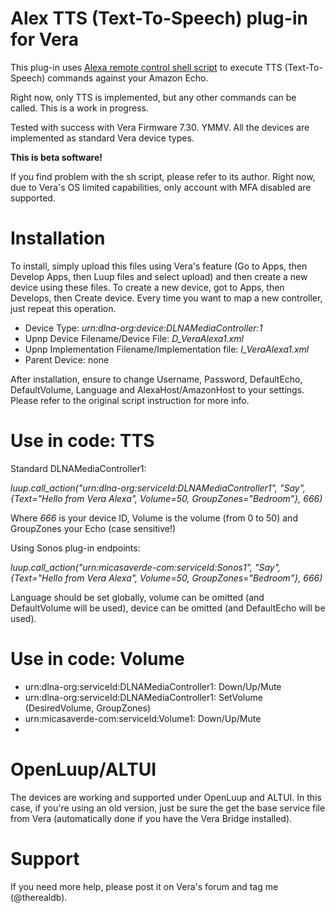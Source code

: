 # Alex TTS (Text-To-Speech) plug-in for Vera
This plug-in uses [Alexa remote control shell script](https://raw.githubusercontent.com/thorsten-gehrig/alexa-remote-control/master/alexa_remote_control_plain.sh) to execute TTS (Text-To-Speech) commands against your Amazon Echo.

Right now, only TTS is implemented, but any other commands can be called. This is a work in progress.

Tested with success with Vera Firmware 7.30. YMMV.
All the devices are implemented as standard Vera device types.

**This is beta software!**

If you find problem with the sh script, please refer to its author.
Right now, due to Vera's OS limited capabilities, only account with MFA disabled are supported.

# Installation
To install, simply upload this files using Vera's feature (Go to Apps, then Develop Apps, then Luup files and select upload) and then create a new device using these files.
To create a new device, got to Apps, then Develops, then Create device.
Every time you want to map a new controller, just repeat this operation.

- Device Type: *urn:dlna-org:device:DLNAMediaController:1*
- Upnp Device Filename/Device File: *D_VeraAlexa1.xml*
- Upnp Implementation Filename/Implementation file: *I_VeraAlexa1.xml*
- Parent Device: none

After installation, ensure to change Username, Password, DefaultEcho, DefaultVolume, Language and AlexaHost/AmazonHost to your settings. Please refer to the original script instruction for more info.

# Use in code: TTS
Standard DLNAMediaController1:

*luup.call_action("urn:dlna-org:serviceId:DLNAMediaController1", 
  "Say",
  {Text="Hello from Vera Alexa", Volume=50, GroupZones="Bedroom"}, 666)*

Where *666* is your device ID, Volume is the volume (from 0 to 50) and GroupZones your Echo (case sensitive!)

Using Sonos plug-in endpoints:

*luup.call_action("urn:micasaverde-com:serviceId:Sonos1", 
  "Say",
  {Text="Hello from Vera Alexa", Volume=50, GroupZones="Bedroom"}, 666)*

Language should be set globally, volume can be omitted (and DefaultVolume will be used), device can be omitted (and DefaultEcho will be used).

# Use in code: Volume

- urn:dlna-org:serviceId:DLNAMediaController1: Down/Up/Mute
- urn:dlna-org:serviceId:DLNAMediaController1: SetVolume (DesiredVolume, GroupZones)
- urn:micasaverde-com:serviceId:Volume1: Down/Up/Mute
- 
# OpenLuup/ALTUI
The devices are working and supported under OpenLuup and ALTUI. In this case, if you're using an old version, just be sure the get the base service file from Vera (automatically done if you have the Vera Bridge installed).

# Support
If you need more help, please post it on Vera's forum and tag me (@therealdb).